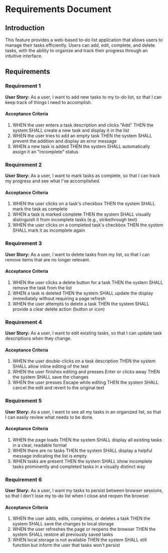 # Requirements Document

## Introduction

This feature provides a web-based to-do list application that allows users to manage their tasks efficiently. Users can add, edit, complete, and delete tasks, with the ability to organize and track their progress through an intuitive interface.

## Requirements

### Requirement 1

**User Story:** As a user, I want to add new tasks to my to-do list, so that I can keep track of things I need to accomplish.

#### Acceptance Criteria

1. WHEN the user enters a task description and clicks "Add" THEN the system SHALL create a new task and display it in the list
2. WHEN the user tries to add an empty task THEN the system SHALL prevent the addition and display an error message
3. WHEN a new task is added THEN the system SHALL automatically assign it an "incomplete" status

### Requirement 2

**User Story:** As a user, I want to mark tasks as complete, so that I can track my progress and see what I've accomplished.

#### Acceptance Criteria

1. WHEN the user clicks on a task's checkbox THEN the system SHALL mark the task as complete
2. WHEN a task is marked complete THEN the system SHALL visually distinguish it from incomplete tasks (e.g., strikethrough text)
3. WHEN the user clicks on a completed task's checkbox THEN the system SHALL mark it as incomplete again

### Requirement 3

**User Story:** As a user, I want to delete tasks from my list, so that I can remove items that are no longer relevant.

#### Acceptance Criteria

1. WHEN the user clicks a delete button for a task THEN the system SHALL remove the task from the list
2. WHEN a task is deleted THEN the system SHALL update the display immediately without requiring a page refresh
3. WHEN the user attempts to delete a task THEN the system SHALL provide a clear delete action (button or icon)

### Requirement 4

**User Story:** As a user, I want to edit existing tasks, so that I can update task descriptions when they change.

#### Acceptance Criteria

1. WHEN the user double-clicks on a task description THEN the system SHALL allow inline editing of the text
2. WHEN the user finishes editing and presses Enter or clicks away THEN the system SHALL save the changes
3. WHEN the user presses Escape while editing THEN the system SHALL cancel the edit and revert to the original text

### Requirement 5

**User Story:** As a user, I want to see all my tasks in an organized list, so that I can easily review what needs to be done.

#### Acceptance Criteria

1. WHEN the page loads THEN the system SHALL display all existing tasks in a clear, readable format
2. WHEN there are no tasks THEN the system SHALL display a helpful message indicating the list is empty
3. WHEN tasks are present THEN the system SHALL show incomplete tasks prominently and completed tasks in a visually distinct way

### Requirement 6

**User Story:** As a user, I want my tasks to persist between browser sessions, so that I don't lose my to-do list when I close and reopen the browser.

#### Acceptance Criteria

1. WHEN the user adds, edits, completes, or deletes a task THEN the system SHALL save the changes to local storage
2. WHEN the user refreshes the page or reopens the browser THEN the system SHALL restore all previously saved tasks
3. WHEN local storage is not available THEN the system SHALL still function but inform the user that tasks won't persist